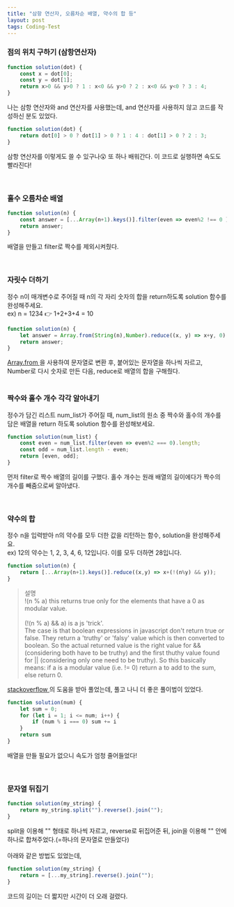 ```yaml
---
title: "삼항 연산자, 오름차순 배열, 약수의 합 등"
layout: post
tags: Coding-Test
---
```


### 점의 위치 구하기 (삼항연산자)

```jsx
function solution(dot) {
    const x = dot[0];
    const y = dot[1];
    return x>0 && y>0 ? 1 : x<0 && y>0 ? 2 : x<0 && y<0 ? 3 : 4;
}
```









나는 삼항 연산자와 and 연산자를 사용했는데,
and 연산자를 사용하지 않고 코드를 작성하신 분도 있었다.

```jsx
function solution(dot) {
    return dot[0] > 0 ? dot[1] > 0 ? 1 : 4 : dot[1] > 0 ? 2 : 3;
}
```
삼항 연산자를 이렇게도 쓸 수 있구나😮 또 하나 배워간다. 이 코드로 실행하면 속도도 빨라진다!

<br>

### 홀수 오름차순 배열

```jsx
function solution(n) {
    const answer = [...Array(n+1).keys()].filter(even => even%2 !== 0 );
    return answer;
}
```
배열을 만들고 filter로 짝수를 제외시켜줬다.

<br>

### 자릿수 더하기
정수 n이 매개변수로 주어질 때 n의 각 자리 숫자의 합을 return하도록 solution 함수를 완성해주세요.<br>
ex) n = 1234 👉 1+2+3+4 = 10

```jsx
function solution(n) {
    let answer = Array.from(String(n),Number).reduce((x, y) => x+y, 0) ;
    return answer;
}
```
<a href="https://developer.mozilla.org/en-US/docs/Web/JavaScript/Reference/Global_Objects/Array/from">
  Array.from
</a>
을 사용하여 문자열로 변환 후, 붙어있는 문자열을 하나씩 자르고,
Number로 다시 숫자로 만든 다음, reduce로 배열의 합을 구해줬다.
<br>
<br>

### 짝수와 홀수 개수 각각 알아내기
정수가 담긴 리스트 num_list가 주어질 때, 
num_list의 원소 중 짝수와 홀수의 개수를 담은 배열을 return 하도록
solution 함수를 완성해보세요.

```jsx
function solution(num_list) {
    const even = num_list.filter(even => even%2 === 0).length;
    const odd = num_list.length - even;
    return [even, odd];
}
```
먼저 filter로 짝수 배열의 길이를 구했다.
홀수 개수는 원래 배열의 길이에다가 짝수의 개수를 빼줌으로써 알아냈다.

<br>

### 약수의 합
정수 n을 입력받아 n의 약수를 모두 더한 값을 리턴하는 함수, solution을 완성해주세요.<br>
ex) 12의 약수는 1, 2, 3, 4, 6, 12입니다. 이를 모두 더하면 28입니다.

```jsx
function solution(n) {
    return [...Array(n+1).keys()].reduce((x,y) => x+(!(n%y) && y));
}
```
>설명<br>
>!(n % a) this returns true only for the elements that have a 0 as modular value.<br><br>
(!(n % a) && a) is a js 'trick'.<br>
The case is that boolean expressions in javascript don't return true or false.
They return a 'truthy' or 'falsy' value which is then converted to boolean. 
So the actual returned value is the right value for && (considering both have to be truthy)
and the first thuthy value found for || (considering only one need to be truthy). 
So this basically means: if a is a modular value
(i.e. != 0) return a to add to the sum, else return 0.

<a href="https://stackoverflow.com/questions/43150520/javascript-find-the-sum-of-all-divisors-of-a-given-integer">
  stackoverflow
</a>
의 도움을 받아 풀었는데, 풀고 나니 더 좋은 풀이법이 있었다. 

```jsx
function solution(num) {
    let sum = 0;
    for (let i = 1; i <= num; i++) {
        if (num % i === 0) sum += i
    }
    return sum
}
```
배열을 만들 필요가 없으니 속도가 엄청 줄어들었다!

<br>

### 문자열 뒤집기

```jsx
function solution(my_string) {
    return my_string.split("").reverse().join("");
}
```
split을 이용해 "" 형태로 하나씩 자르고, reverse로 뒤집어준 뒤,
join을 이용해 "" 안에 하나로 합쳐주었다.(=하나의 문자열로 만들었다)<br>
<br>
아래와 같은 방법도 있었는데,
```jsx
function solution(my_string) {
    return = [...my_string].reverse().join("");
}
```
코드의 길이는 더 짧지만 시간이 더 오래 걸렸다.

<br>
<br>
